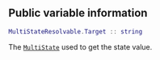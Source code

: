 ## Public variable information
```lua
MultiStateResolvable.Target :: string
```

The [``MultiState``](../MultiState/About.md) used to get the state value.